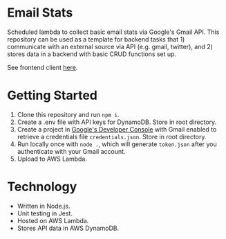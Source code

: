 # Email Stats

Scheduled lambda to collect basic email stats via Google's Gmail API. This repository can be used as a template for backend tasks that 1) communicate with an external source via API (e.g. gmail, twitter), and 2) stores data in a backend with basic CRUD functions set up. 

See frontend client [here](https://github.com/micahtyong/email-stats). 

# Getting Started 

1. Clone this repository and run `npm i`. 
2. Create a .env file with API keys for DynamoDB. Store in root directory.
3. Create a project in [Google's Developer Console](https://console.developers.google.com/) with Gmail enabled to retrieve a credentials file `credentials.json`. Store in root directory. 
4. Run locally once with `node .`, which will generate `token.json` after you authenticate with your Gmail account.
5. Upload to AWS Lambda. 

# Technology 

- Written in Node.js. 
- Unit testing in Jest. 
- Hosted on AWS Lambda.
- Stores API data in AWS DynamoDB. 
